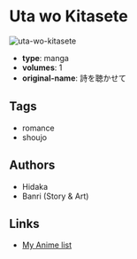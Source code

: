 # Uta wo Kitasete

![uta-wo-kitasete](https://cdn.myanimelist.net/images/manga/1/32803.jpg)

-   **type**: manga
-   **volumes**: 1
-   **original-name**: 詩を聴かせて

## Tags

-   romance
-   shoujo

## Authors

-   Hidaka
-   Banri (Story & Art)

## Links

-   [My Anime list](https://myanimelist.net/manga/20626/Uta_wo_Kitasete)

